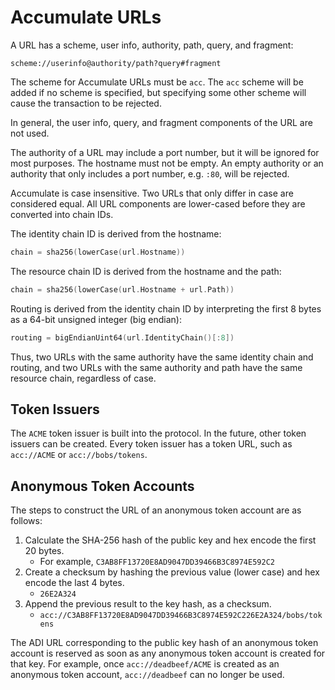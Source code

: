 # Accumulate URLs

A URL has a scheme, user info, authority, path, query, and fragment:

```
scheme://userinfo@authority/path?query#fragment
```

The scheme for Accumulate URLs must be `acc`. The `acc` scheme will be added if
no scheme is specified, but specifying some other scheme will cause the
transaction to be rejected.

In general, the user info, query, and fragment components of the URL are not
used.

The authority of a URL may include a port number, but it will be ignored for
most purposes. The hostname must not be empty. An empty authority or an
authority that only includes a port number, e.g. `:80`, will be rejected.

Accumulate is case insensitive. Two URLs that only differ in case are considered
equal. All URL components are lower-cased before they are converted into chain
IDs.

The identity chain ID is derived from the hostname:

```go
chain = sha256(lowerCase(url.Hostname))
```

The resource chain ID is derived from the hostname and the path:

```go
chain = sha256(lowerCase(url.Hostname + url.Path))
```

Routing is derived from the identity chain ID by interpreting the first 8 bytes
as a 64-bit unsigned integer (big endian):

```go
routing = bigEndianUint64(url.IdentityChain()[:8])
```

Thus, two URLs with the same authority have the same identity chain and routing,
and two URLs with the same authority and path have the same resource chain,
regardless of case.

## Token Issuers

The `ACME` token issuer is built into the protocol. In the future, other token
issuers can be created. Every token issuer has a token URL, such as `acc://ACME`
or `acc://bobs/tokens`.

## Anonymous Token Accounts

The steps to construct the URL of an anonymous token account are as follows:

1. Calculate the SHA-256 hash of the public key and hex encode the first 20 bytes.
   - For example, `C3AB8FF13720E8AD9047DD39466B3C8974E592C2`
2. Create a checksum by hashing the previous value (lower case) and hex encode
   the last 4 bytes.
   - `26E2A324`
4. Append the previous result to the key hash, as a checksum.
   - `acc://C3AB8FF13720E8AD9047DD39466B3C8974E592C226E2A324/bobs/tokens`

The ADI URL corresponding to the public key hash of an anonymous token account
is reserved as soon as any anonymous token account is created for that key. For
example, once `acc://deadbeef/ACME` is created as an anonymous token account,
`acc://deadbeef` can no longer be used.
